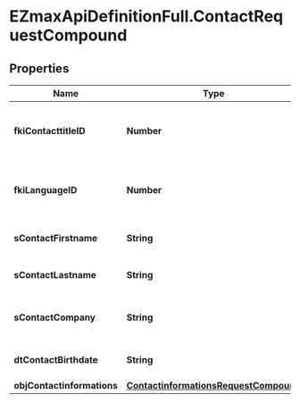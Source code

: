 # EZmaxApiDefinitionFull.ContactRequestCompound

## Properties

Name | Type | Description | Notes
------------ | ------------- | ------------- | -------------
**fkiContacttitleID** | **Number** | The unique ID of the Contacttitle.  Valid values:  |Value|Description| |-|-| |1|Ms.| |2|Mr.| |4|(Blank)| |5|Me (For Notaries)| | 
**fkiLanguageID** | **Number** | The unique ID of the Language.  Valid values:  |Value|Description| |-|-| |1|French| |2|English| | 
**sContactFirstname** | **String** | The First name of the contact | 
**sContactLastname** | **String** | The Last name of the contact | 
**sContactCompany** | **String** | The Company name of the contact | 
**dtContactBirthdate** | **String** | The Birth Date of the contact | [optional] 
**objContactinformations** | [**ContactinformationsRequestCompound**](ContactinformationsRequestCompound.md) |  | 


